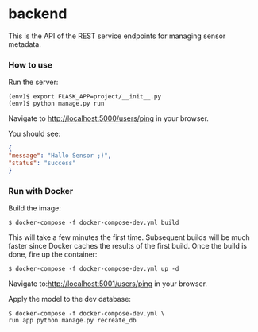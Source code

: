 # backend

This is the API of the REST service endpoints for managing sensor metadata.

### How to use 

Run the server:
```
(env)$ export FLASK_APP=project/__init__.py
(env)$ python manage.py run
```
Navigate to [http://localhost:5000/users/ping](http://localhost:5000/users/ping]) in your browser. 

You should see:
```json
{
"message": "Hallo Sensor ;)",
"status": "success"
}

```
### Run with Docker

Build the image:

```
$ docker-compose -f docker-compose-dev.yml build
```

This will take a few minutes the first time. Subsequent builds will be much faster since Docker caches
the results of the first build. Once the build is done, fire up the container:

```
$ docker-compose -f docker-compose-dev.yml up -d
```
Navigate to:[http://localhost:5001/users/ping](http://localhost:5001/ping]) in your browser.

Apply the model to the dev database:
```
$ docker-compose -f docker-compose-dev.yml \
run app python manage.py recreate_db

```